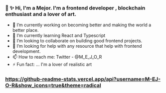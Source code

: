 
###  👋 ✨ Hi, I'm a Mejor. I'm a frontend developer , blockchain enthusiast and a lover of art.


- 🔭 I’m currently working on becoming better and making the world a better place.
- 🌱 I’m currently learning React and Typescript
- 👯 I’m looking to collaborate on building good frontend projects.
- 🤔 I’m looking for help with any resource that help with frontend development.
- 📫 How to reach me: Twitter - @M_E_J_O_R
- ⚡ Fun fact: ... I'm a lover of realistic art

### https://github-readme-stats.vercel.app/api?username=M-EJ-O-R&show_icons=true&theme=radical
